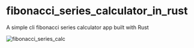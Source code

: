 # fibonacci_series_calculator_in_rust
A simple cli fibonacci series calculator app built with Rust

![fibonacci_series_calc](https://user-images.githubusercontent.com/39722740/219964451-74b23e21-59ea-400e-90eb-30bd7104e052.gif)
